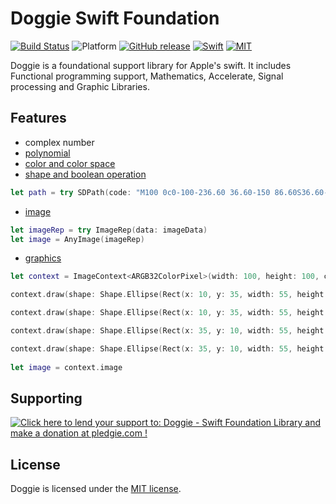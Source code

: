 # Doggie Swift Foundation

[![Build Status](https://travis-ci.org/SusanDoggie/Doggie.svg?branch=master)](https://travis-ci.org/SusanDoggie/Doggie)
![Platform](https://img.shields.io/badge/platform-macOS%20%7C%20iOS%20%7C%20Linux-lightgrey.svg?style=flat)
[![GitHub release](https://img.shields.io/github/release/SusanDoggie/Doggie.svg?style=flat&maxAge=2592000)](https://github.com/SusanDoggie/Doggie/releases)
[![Swift](https://img.shields.io/badge/swift-4-orange.svg?style=flat)](https://swift.org)
[![MIT](https://img.shields.io/badge/license-MIT-blue.svg?style=flat)](LICENSE)

Doggie is a foundational support library for Apple's swift. It includes Functional programming support, Mathematics, Accelerate, Signal processing and Graphic Libraries.

## Features

- complex number
- [polynomial](Documents/Polynomial.md)
- [color and color space](Documents/Color.md)
- [shape and boolean operation](Documents/Shape.md)
```swift
let path = try SDPath(code: "M100 0c0-100-236.60 36.60-150 86.60S36.60-136.60-50-86.60 100 100 100 0z")
```
- [image](Documents/Image.md)
```swift
let imageRep = try ImageRep(data: imageData)
let image = AnyImage(imageRep)
```
- [graphics](Documents/ImageContext.md)
```swift
let context = ImageContext<ARGB32ColorPixel>(width: 100, height: 100, colorSpace: ColorSpace.sRGB)

context.draw(shape: Shape.Ellipse(Rect(x: 10, y: 35, width: 55, height: 55)), color: Color(colorSpace: ColorSpace.sRGB, color: RGBColorModel(red: 247/255, green: 217/255, blue: 12/255)), winding: .nonZero)

context.draw(shape: Shape.Ellipse(Rect(x: 10, y: 35, width: 55, height: 55)).strokePath(width: 1, cap: .round, join: .round), color: Color(colorSpace: ColorSpace.sRGB, color: RGBColorModel()), winding: .nonZero)

context.draw(shape: Shape.Ellipse(Rect(x: 35, y: 10, width: 55, height: 55)), color: Color(colorSpace: ColorSpace.sRGB, color: RGBColorModel(red: 234/255, green: 24/255, blue: 71/255)), winding: .nonZero)

context.draw(shape: Shape.Ellipse(Rect(x: 35, y: 10, width: 55, height: 55)).strokePath(width: 1, cap: .round, join: .round), color: Color(colorSpace: ColorSpace.sRGB, color: RGBColorModel()), winding: .nonZero)
        
let image = context.image
```

## Supporting

<a href='https://pledgie.com/campaigns/34662'><img alt='Click here to lend your support to: Doggie - Swift Foundation Library and make a donation at pledgie.com !' src='https://pledgie.com/campaigns/34662.png?skin_name=chrome' border='0' ></a>

## License

Doggie is licensed under the [MIT license](LICENSE).
